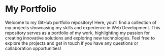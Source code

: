 # My Portfolio

Welcome to my GitHub portfolio repository! Here, you'll find a collection of my projects showcasing my skills and experience in Web Development. This repository serves as a portfolio of my work, highlighting my passion for creating innovative solutions and exploring new technologies. Feel free to explore the projects and get in touch if you have any questions or collaboration opportunities!
